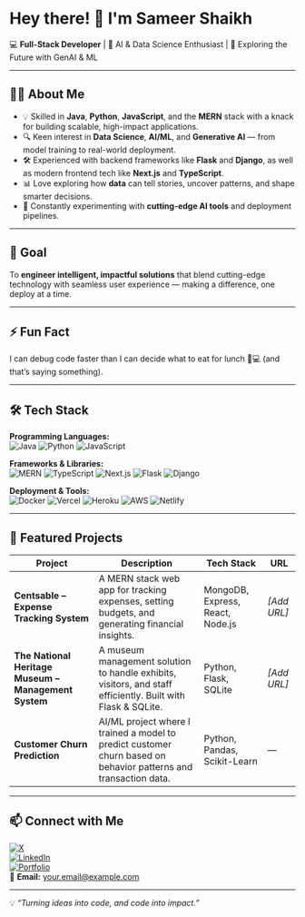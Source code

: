 # Hey there! 👋 I'm Sameer Shaikh

💻 **Full-Stack Developer** | 🤖 AI & Data Science Enthusiast | 🚀 Exploring the Future with GenAI & ML  

---

## 🧑‍💻 About Me  
- 💡 Skilled in **Java**, **Python**, **JavaScript**, and the **MERN** stack with a knack for building scalable, high-impact applications.  
- 🔍 Keen interest in **Data Science**, **AI/ML**, and **Generative AI** — from model training to real-world deployment.  
- 🛠 Experienced with backend frameworks like **Flask** and **Django**, as well as modern frontend tech like **Next.js** and **TypeScript**.  
- 📊 Love exploring how **data** can tell stories, uncover patterns, and shape smarter decisions.  
- 🌱 Constantly experimenting with **cutting-edge AI tools** and deployment pipelines.  

---

## 🎯 Goal  
To **engineer intelligent, impactful solutions** that blend cutting-edge technology with seamless user experience — making a difference, one deploy at a time.

---

## ⚡ Fun Fact  
I can debug code faster than I can decide what to eat for lunch 🍔💻 (and that’s saying something).

---

## 🛠️ Tech Stack

**Programming Languages:**  
![Java](https://img.shields.io/badge/Java-%23ED8B00.svg?style=for-the-badge&logo=openjdk&logoColor=white)
![Python](https://img.shields.io/badge/Python-3776AB.svg?style=for-the-badge&logo=python&logoColor=white)
![JavaScript](https://img.shields.io/badge/JavaScript-%23F7DF1E.svg?style=for-the-badge&logo=javascript&logoColor=black)

**Frameworks & Libraries:**  
![MERN](https://img.shields.io/badge/MERN-4EA94B.svg?style=for-the-badge)
![TypeScript](https://img.shields.io/badge/TypeScript-3178C6.svg?style=for-the-badge&logo=typescript&logoColor=white)
![Next.js](https://img.shields.io/badge/Next.js-000000.svg?style=for-the-badge&logo=nextdotjs&logoColor=white)
![Flask](https://img.shields.io/badge/Flask-000000.svg?style=for-the-badge&logo=flask&logoColor=white)
![Django](https://img.shields.io/badge/Django-092E20.svg?style=for-the-badge&logo=django&logoColor=white)

**Deployment & Tools:**  
![Docker](https://img.shields.io/badge/Docker-2496ED.svg?style=for-the-badge&logo=docker&logoColor=white)
![Vercel](https://img.shields.io/badge/Vercel-000000.svg?style=for-the-badge&logo=vercel&logoColor=white)
![Heroku](https://img.shields.io/badge/Heroku-430098.svg?style=for-the-badge&logo=heroku&logoColor=white)
![AWS](https://img.shields.io/badge/AWS-FF9900.svg?style=for-the-badge&logo=amazonaws&logoColor=white)
![Netlify](https://img.shields.io/badge/Netlify-00C7B7.svg?style=for-the-badge&logo=netlify&logoColor=white)

---

## 📌 Featured Projects

| Project | Description | Tech Stack | URL |
|---------|-------------|------------|-----|
| **Centsable – Expense Tracking System** | A MERN stack web app for tracking expenses, setting budgets, and generating financial insights. | MongoDB, Express, React, Node.js | *[Add URL]* |
| **The National Heritage Museum – Management System** | A museum management solution to handle exhibits, visitors, and staff efficiently. Built with Flask & SQLite. | Python, Flask, SQLite | *[Add URL]* |
| **Customer Churn Prediction** | AI/ML project where I trained a model to predict customer churn based on behavior patterns and transaction data. | Python, Pandas, Scikit-Learn | — |

---

## 📫 Connect with Me  
[![X](https://img.shields.io/badge/Twitter%20(X)-000000.svg?style=for-the-badge&logo=x&logoColor=white)](YOUR_X_URL)  
[![LinkedIn](https://img.shields.io/badge/LinkedIn-0A66C2.svg?style=for-the-badge&logo=linkedin&logoColor=white)](YOUR_LINKEDIN_URL)  
[![Portfolio](https://img.shields.io/badge/Portfolio-000000.svg?style=for-the-badge&logo=About.me&logoColor=white)](YOUR_PORTFOLIO_URL)  
📩 **Email:** your.email@example.com  

---

💡 _“Turning ideas into code, and code into impact.”_
